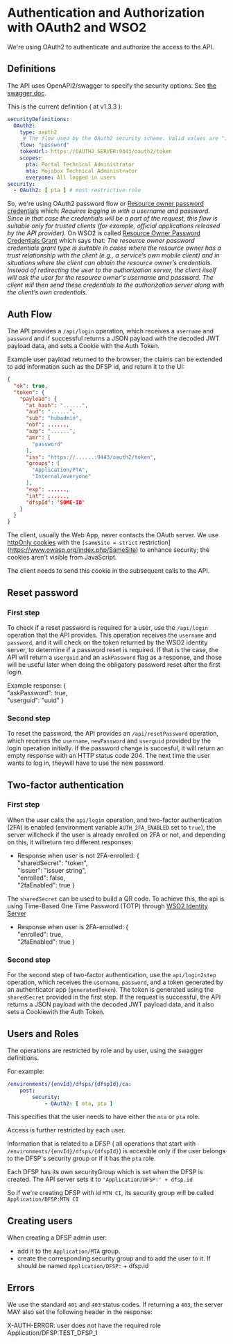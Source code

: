 # Authentication and Authorization with OAuth2 and WSO2

We're using OAuth2 to authenticate and authorize the access to the API.

## Definitions

The API uses OpenAPI2/swagger to specify the security options. See [the swagger doc](./server/src/api/swagger.yaml).

This is the current definition ( at v1.3.3 ):

```yaml
securityDefinitions:
  OAuth2:
    type: oauth2
     # The flow used by the OAuth2 security scheme. Valid values are "implicit", "password", "application" or "accessCode".
    flow: "password"
    tokenUrl: https://OAUTH2_SERVER:9443/oauth2/token
    scopes:
      pta: Portal Technical Administrator
      mta: Mojabox Technical Administrator
      everyone: All logged in users
security:
  - OAuth2: [ pta ] # most restrictive role
```


So, we're using OAuth2 password flow or [Resource owner password credentials](https://swagger.io/docs/specification/authentication/oauth2/) which: _Requires logging in with a username and password. Since in that case the credentials will be a part of the request, this flow is suitable only for trusted clients (for example, official applications released by the API provider)._ On WSO2 is called [Resource Owner Password Credentials Grant](https://docs.wso2.com/display/IS570/Resource+Owner+Password+Credentials+Grant) which says that: _The resource owner password credentials grant type is suitable in cases where the resource owner has a trust relationship with the client (e.g., a service’s own mobile client) and in situations where the client can obtain the resource owner’s credentials. Instead of redirecting the user to the authorization server, the client itself will ask the user for the resource owner's username and password. The client will then send these credentials to the authorization server along with the client’s own credentials._

## Auth Flow

The API provides a `/api/login` operation, which receives a `username` and `password` and if successful returns a JSON payload with the decoded JWT payload data, and sets a Cookie with the Auth Token.

Example user payload returned to the browser; the claims can be extended to add information such as the DFSP id, and return it to the UI:

```json
{
  "ok": true,
  "token": {
    "payload": {
      "at_hash": "......",
      "aud": "......",
      "sub": "hubadmin",
      "nbf": ......,
      "azp": "......",
      "amr": [
        "password"
      ],
      "iss": "https://......:9443/oauth2/token",
      "groups": [
        "Application/PTA",
        "Internal/everyone"
      ],
      "exp": ......,
      "iat": ......,
      "dfspId": 'SOME-ID'
    }
  }
}
```

The client, usually the Web App, never contacts the OAuth server. We use [httpOnly cookies](https://www.owasp.org/index.php/HttpOnly) with the `[sameSite = strict` restriction](https://www.owasp.org/index.php/SameSite) to enhance security; the cookies aren't visible from JavaScript.

The client needs to send this cookie in the subsequent calls to the API.

## Reset password

### First step
To check if a reset password is required for a user, use the `/api/login` operation that the API provides. This operation receives the `username` and `password`, and it will check on the token returned by the WSO2 identity server, to determine if a password reset is required. If that is the case, the API will return a `userguid` and an `askPassword` flag as a response, and those will be useful later when doing the obligatory password reset after the first login.

Example response:
{  
  "askPassword": true,  
  "userguid": "uuid"
}

### Second step
To reset the password, the API provides an `/api/resetPassword` operation, which receives the `username`, `newPassword` and `userguid` provided by the login operation initially. If the password change is succesful, it will return an empty response with an HTTP status code 204. The next time the user wants to log in, theywill have to use the new password.

## Two-factor authentication

### First step
When the user calls the `api/login` operation, and two-factor authentication (2FA) is enabled (environment variable `AUTH_2FA_ENABLED` set to `true`), the server willcheck if the user is already enrolled on 2FA or not, and depending on this, it willreturn two different responses: 
- Response when user is not 2FA-enrolled: 
{  
  "sharedSecret": "token",  
  "issuer": "issuer string",  
  "enrolled": false,  
  "2faEnabled": true 
}

The `sharedSecret` can be used to build a QR code.  To achieve this, the api is using Time-Based One Time Password (TOTP) through [WSO2 Identity Server](https://docs.wso2.com/display/ISCONNECTORS/TOTP+Authenticator)

- Response when user is 2FA-enrolled: 
{  
  "enrolled": true,  
  "2faEnabled": true 
}

### Second step
For the second step of two-factor authentication, use the `api/login2step` operation, which receives the `username`, `password`, and a token generated by an authenticator app (`generatedToken`). The token is generated using the `sharedSecret` provided in the first step. If the request is successful, the API returns a JSON payload with the decoded JWT payload data, and it also sets a Cookiewith the Auth Token.

## Users and Roles

The operations are restricted by role and by user, using the swagger definitions.

For example:

```yaml
/environments/{envId}/dfsps/{dfspId}/ca:
    post:
        security:
            - OAuth2: [ mta, pta ]
```

This specifies that the user needs to have either the `mta` or `pta` role.

Access is further restricted by each user.

Information that is related to a DFSP ( all operations that start with `/environments/{envId}/dfsps/{dfspId}`) is accesible only if the user belongs to the DFSP's security group or if it has the `pta` role.

Each DFSP has its own securityGroup which is set when the DFSP is created. The API server sets it to `'Application/DFSP:' + dfsp.id`

So if we're creating DFSP with id `MTN CI`, its security group will be called `Application/DFSP:MTN CI`

## Creating users

When creating a DFSP admin user:

* add it to the `Application/MTA` group.
* create the corresponding security group and to add the user to it. If should be named `Application/DFSP:` + dfsp.id

## Errors

We use the standard `401` and `403` status codes. If returning a `403`, the server MAY also set the following header in the response:

X-AUTH-ERROR: user does not have the required role Application/DFSP:TEST_DFSP_1
